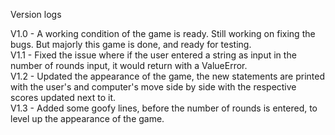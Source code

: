 Version logs</br>

V1.0 - A working condition of the game is ready. Still working on fixing the bugs. But majorly this game is done, and ready for testing. </br>
V1.1 - Fixed the issue where if the user entered a string as input in the number of rounds input, it would return with a ValueError. </br>
V1.2 - Updated the appearance of the game, the new statements are printed with the user's and computer's move side by side with the respective scores updated next to it. </br> 
V1.3 - Added some goofy lines, before the number of rounds is entered, to level up the appearance of the game. </br>

